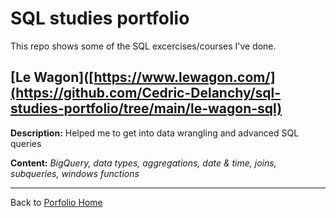 # SQL studies portfolio

This repo shows some of the SQL excercises/courses I've done.

## [Le Wagon]([https://www.lewagon.com/](https://github.com/Cedric-Delanchy/sql-studies-portfolio/tree/main/le-wagon-sql)

**Description:**  Helped me to get into data wrangling and advanced SQL queries

**Content:** *BigQuery, data types, aggregations, date & time, joins, subqueries, windows functions* 

---

Back to [Porfolio Home](https://github.com/Cedric-Delanchy/data-analysis-portfolio)
